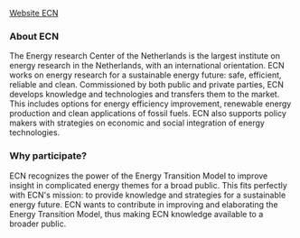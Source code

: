 [Website ECN](http://www.ecn.nl/units/ps/themes/energy-and-emission-scenarios/)

### About ECN
The Energy research Center of the Netherlands is the largest institute on energy research in the Netherlands, with an international orientation. ECN works on energy research for a sustainable energy future: safe, efficient, reliable and clean. Commissioned by both public and private parties, ECN develops knowledge and technologies and transfers them to the market. This includes options for energy efficiency improvement, renewable energy production and clean applications of fossil fuels. ECN also supports policy makers with strategies on economic and social integration of energy technologies.

### Why participate?
ECN recognizes the power of the Energy Transition Model to improve insight in complicated energy themes for a broad public. This fits perfectly with ECN's mission: to provide knowledge and strategies for a sustainable energy future. ECN wants to contribute in improving and elaborating the Energy Transition Model, thus making ECN knowledge available to a broader public.

